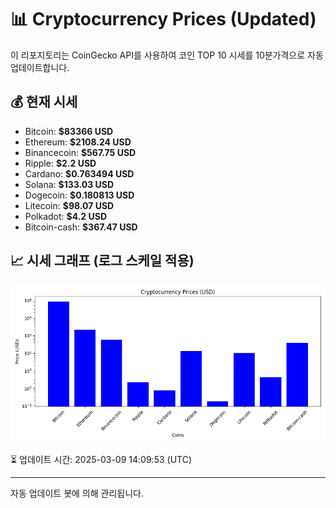 
# 📊 Cryptocurrency Prices (Updated)

이 리포지토리는 CoinGecko API를 사용하여 코인 TOP 10 시세를 10분가격으로 자동 업데이트합니다.

## 💰 현재 시세
- Bitcoin: **$83366 USD**
- Ethereum: **$2108.24 USD**
- Binancecoin: **$567.75 USD**
- Ripple: **$2.2 USD**
- Cardano: **$0.763494 USD**
- Solana: **$133.03 USD**
- Dogecoin: **$0.180813 USD**
- Litecoin: **$98.07 USD**
- Polkadot: **$4.2 USD**
- Bitcoin-cash: **$367.47 USD**

## 📈 시세 그래프 (로그 스케일 적용)
![Crypto Prices](crypto_prices.png)

⏳ 업데이트 시간: 2025-03-09 14:09:53 (UTC)

---
자동 업데이트 봇에 의해 관리됩니다.

